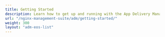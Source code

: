 ```yaml
---
title: Getting Started
description: Learn how to get up and running with the App Delivery Manager module.
url: "/nginx-management-suite/adm/getting-started/"
weight: 300
layout: "adm-eos-list"
---
```

